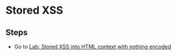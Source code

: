 # Stored XSS

## Steps

- Go to [Lab: Stored XSS into HTML context with nothing encoded](https://portswigger.net/web-security/cross-site-scripting/stored/lab-html-context-nothing-encoded)
